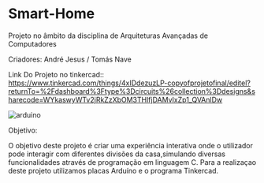 # Smart-Home

Projeto no âmbito da disciplina de Arquiteturas Avançadas de Computadores

Criadores: André Jesus / Tomás Nave

Link Do Projeto no tinkercad:: https://www.tinkercad.com/things/4xIDdezuzLP-copyofprojetofinal/editel?returnTo=%2Fdashboard%3Ftype%3Dcircuits%26collection%3Ddesigns&sharecode=WYkaswyWTv2jRkZzXbOM3THlfjDAMvIxZp1_QVAnlDw

![arduino](https://github.com/TomasNave-a22208623/Smart-Home/assets/127102331/942a1ade-45b4-440d-b0ab-00fa4946d20d)


Objetivo:

O objetivo deste projeto é criar uma experiência interativa onde o utilizador pode interagir com diferentes divisões da casa,simulando diversas funcionalidades através de programação em linguagem C.
Para a realizaçao deste projeto utilizamos placas Arduíno e o programa Tinkercad.
